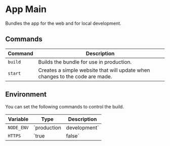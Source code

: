 # App Main

Bundles the app for the web and for local development.

## Commands

| Command | Description                                                                  |
| ------- | ---------------------------------------------------------------------------- |
| `build` | Builds the bundle for use in production.                                     |
| `start` | Creates a simple website that will update when changes to the code are made. |

## Environment

You can set the following commands to control the build.

| Variable   | Type                       | Description                                                        |
| ---------- | -------------------------- | ------------------------------------------------------------------ |
| `NODE_ENV` | `production | development` | Set to `production` to generate an optimized build.                |
| `HTTPS`    | `true | false`             | Set to true to run an HTTPS web server when running `rushx start`. |
